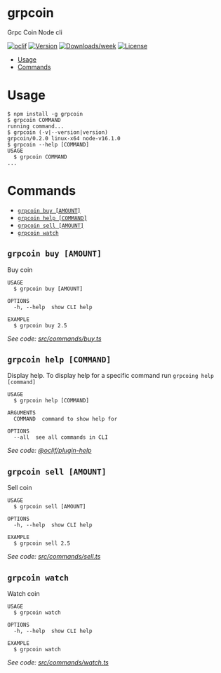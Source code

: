 grpcoin
=======

Grpc Coin Node cli

[![oclif](https://img.shields.io/badge/cli-oclif-brightgreen.svg)](https://oclif.io)
[![Version](https://img.shields.io/npm/v/grpcoin.svg)](https://npmjs.org/package/grpcoin)
[![Downloads/week](https://img.shields.io/npm/dw/grpcoin.svg)](https://npmjs.org/package/grpcoin)
[![License](https://img.shields.io/npm/l/grpcoin.svg)](https://github.com/TheYkk/grpcoin/blob/master/package.json)

<!-- toc -->
* [Usage](#usage)
* [Commands](#commands)
<!-- tocstop -->
# Usage
<!-- usage -->
```sh-session
$ npm install -g grpcoin
$ grpcoin COMMAND
running command...
$ grpcoin (-v|--version|version)
grpcoin/0.2.0 linux-x64 node-v16.1.0
$ grpcoin --help [COMMAND]
USAGE
  $ grpcoin COMMAND
...
```
<!-- usagestop -->
# Commands
<!-- commands -->
* [`grpcoin buy [AMOUNT]`](#grpcoin-buy-amount)
* [`grpcoin help [COMMAND]`](#grpcoin-help-command)
* [`grpcoin sell [AMOUNT]`](#grpcoin-sell-amount)
* [`grpcoin watch`](#grpcoin-watch)

## `grpcoin buy [AMOUNT]`

Buy coin

```
USAGE
  $ grpcoin buy [AMOUNT]

OPTIONS
  -h, --help  show CLI help

EXAMPLE
  $ grpcoin buy 2.5
```

_See code: [src/commands/buy.ts](https://github.com/TheYkk/grpcoin/blob/v0.2.0/src/commands/buy.ts)_

## `grpcoin help [COMMAND]`

Display help. To display help for a specific command run `grpcoing help [command]`

```
USAGE
  $ grpcoin help [COMMAND]

ARGUMENTS
  COMMAND  command to show help for

OPTIONS
  --all  see all commands in CLI
```

_See code: [@oclif/plugin-help](https://github.com/oclif/plugin-help/blob/v3.2.2/src/commands/help.ts)_

## `grpcoin sell [AMOUNT]`

Sell coin

```
USAGE
  $ grpcoin sell [AMOUNT]

OPTIONS
  -h, --help  show CLI help

EXAMPLE
  $ grpcoin sell 2.5
```

_See code: [src/commands/sell.ts](https://github.com/TheYkk/grpcoin/blob/v0.2.0/src/commands/sell.ts)_

## `grpcoin watch`

Watch coin

```
USAGE
  $ grpcoin watch

OPTIONS
  -h, --help  show CLI help

EXAMPLE
  $ grpcoin watch
```

_See code: [src/commands/watch.ts](https://github.com/TheYkk/grpcoin/blob/v0.2.0/src/commands/watch.ts)_
<!-- commandsstop -->
